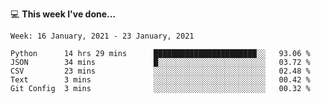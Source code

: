 💻 **This week I've done...**

<!--START_SECTION:waka-->
```text
Week: 16 January, 2021 - 23 January, 2021

Python      14 hrs 29 mins      ███████████████████████░░   93.06 % 
JSON        34 mins             █░░░░░░░░░░░░░░░░░░░░░░░░   03.72 % 
CSV         23 mins             ░░░░░░░░░░░░░░░░░░░░░░░░░   02.48 % 
Text        3 mins              ░░░░░░░░░░░░░░░░░░░░░░░░░   00.42 % 
Git Config  3 mins              ░░░░░░░░░░░░░░░░░░░░░░░░░   00.32 %
```
<!--END_SECTION:waka-->
